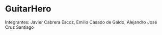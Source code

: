 # GuitarHero
Integrantes: Javier Cabrera Escoz, Emilio Casado de Galdo, Alejandro José Cruz Santiago
